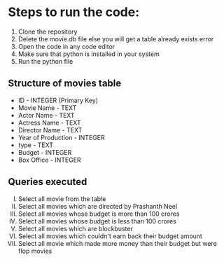 <h1>Steps to run the code:</h1>
<ol type="1">
  <li>Clone the repository</li>
  <li>Delete the movie.db file else you will get a table already exists error</li>
  <li>Open the code in any code editor</li>
  <li>Make sure that python is installed in your system</li>
  <li>Run the python file</li>
 </ol>
 
 
 <h2>Structure of movies table</h2>
 <ul>
  <li>ID - INTEGER (Primary Key)</li>
  <li>Movie Name - TEXT</li>
  <li>Actor Name - TEXT</li>
  <li>Actress Name - TEXT</li>
  <li>Director Name - TEXT</li>
  <li>Year of Production - INTEGER</li>
  <li>type - TEXT</li>
  <li>Budget - INTEGER</li>
  <li>Box Office - INTEGER</li>
  </ul>
  
<h2>Queries executed</h2>
 <ol type="I">
  <li>Select all movie from the table</li>
  <li>Select all movies which are directed by Prashanth Neel</li>
  <li>Select all movies whose budget is more than 100 crores</li>
  <li>Select all movies whose budget is less than 100 crores</li>
  <li>Select all movies which are blockbuster</li>
  <li>Select all movies which couldn't earn back their budget amount</li>
  <li>Select all movie which made more money than their budget but were flop movies</li>
 </ol>
